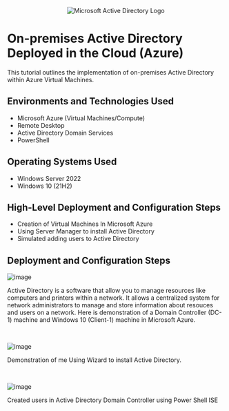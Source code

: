 <p align="center">
<img src="https://i.imgur.com/pU5A58S.png" alt="Microsoft Active Directory Logo"/>
</p>

<h1>On-premises Active Directory Deployed in the Cloud (Azure)</h1>
This tutorial outlines the implementation of on-premises Active Directory within Azure Virtual Machines.<br />






<h2>Environments and Technologies Used</h2>

- Microsoft Azure (Virtual Machines/Compute)
- Remote Desktop
- Active Directory Domain Services
- PowerShell

<h2>Operating Systems Used </h2>

- Windows Server 2022
- Windows 10 (21H2)

<h2>High-Level Deployment and Configuration Steps</h2>

- Creation of Virtual Machines In Microsoft Azure
- Using Server Manager to install Active Directory 
- Simulated adding users to Active Directory
  

<h2>Deployment and Configuration Steps</h2>

<p>

![image](https://github.com/alhutchinson/Configuring-Active-Directory/assets/171261246/4c72103f-3abc-4a4b-8a1e-65e2ad99c629)

</p>
<p>
Active Directory is a software that allow you to manage resources like computers and printers within a network. It allows a centralized system for network administrators to manage and store information about resouces and users on a network. Here is demonstration of a Domain Controller (DC-1) machine and Windows 10 (Client-1) machine in Microsoft Azure.
</p>
<br />

<p>

![image](https://github.com/alhutchinson/Configuring-Active-Directory/assets/171261246/7dcc6c51-e4b4-415f-802f-d6a094701a3a)

</p>
<p>
Demonstration of me Using Wizard to install Active Directory.
</p>
<br />

<p>

![image](https://github.com/alhutchinson/Configuring-Active-Directory/assets/171261246/fac35282-3963-4247-90b1-e624bd522fcf)

</p>
<p>
Created users in Active Directory Domain Controller using Power Shell ISE
</p>
<br />







